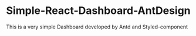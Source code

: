 # Simple-React-Dashboard-AntDesign
This is a very simple Dashboard developed by Antd and Styled-component
